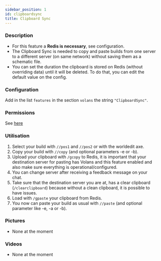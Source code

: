 ```yaml
---
sidebar_position: 1
id: clipboardsync
title: Clipboard Sync
---
```

### Description
* For this feature a **Redis is necessary**, see configuration.
* The Clipboard Sync is needed to copy and paste builds from one server to a different server (on same network) without saving them as a schematic file.
* You can set the duration the clipboard is stored on Redis (without overriding data) until it will be deleted. To do that, you can edit the default value on the config.
### Configuration
Add in the list `features` in the section `volans` the string `"ClipboardSync"`.
### Permissions
See [here](/docs/Permissions/#clipboard-sync)
### Utilisation
1. Select your build with `//pos1` and `//pos2` or with the worldedit axe.
2. Copy your build with `//copy` (and optional parameters -e or -b).
3. Upload your clipboard with `/gcopy` to Redis, it is important that your destination server for pasting has Volans and this feature enabled and also make sure everything is operational/configured.
4. You can change server after receiving a feedback message on your chat.
5. Take sure that the destination server you are at, has a clear clipboard (`/clearclipboard`) because without a clean clipboard, it is possible to have issues.
6. Load with `/gpaste` your clipboard from Redis.
7. You now can paste your build as usual with `//paste` (and optional parameter like -e, -a or -b).
### Pictures
- None at the moment
### Videos
- None at the moment